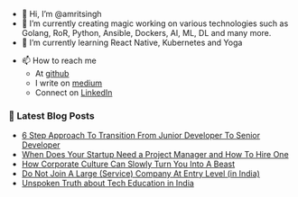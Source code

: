 - 👋 Hi, I’m @amritsingh
- 👀 I’m currently creating magic working on various technologies such as Golang, RoR, Python, Ansible, Dockers, AI, ML, DL and many more.
- 🌱 I’m currently learning React Native, Kubernetes and Yoga
<!---
- 💞️ I’m looking to collaborate on ...
--->
- 📫 How to reach me 
     - At [github](https://github.com/amritsingh/)
     - I write on [medium](https://singhamrit.medium.com/)
     - Connect on [LinkedIn](https://www.linkedin.com/in/amrits/)

<!---
amritsingh/amritsingh is a ✨ special ✨ repository because its `README.md` (this file) appears on your GitHub profile.
You can click the Preview link to take a look at your changes.
--->

### 📕 Latest Blog Posts

<!-- BLOG-POST-LIST:START -->
- [6 Step Approach To Transition From Junior Developer To Senior Developer](https://levelup.gitconnected.com/6-step-approach-to-transition-from-junior-developer-to-senior-developer-59550129179f?source=rss-30594823f191------2)
- [When Does Your Startup Need a Project Manager and How To Hire One](https://levelup.gitconnected.com/when-does-your-startup-need-a-project-manager-and-how-to-hire-one-44a72c8b77f7?source=rss-30594823f191------2)
- [How Corporate Culture Can Slowly Turn You Into A Beast](https://levelup.gitconnected.com/how-corporate-culture-can-slowly-turn-you-into-a-beast-77ac6c918ddf?source=rss-30594823f191------2)
- [Do Not Join A Large (Service) Company At Entry Level (in India)](https://medium.com/geekculture/do-not-join-a-large-service-company-at-entry-level-in-india-b1724758ebf9?source=rss-30594823f191------2)
- [Unspoken Truth about Tech Education in India](https://levelup.gitconnected.com/unspoken-truth-about-tech-education-in-india-ac9718f9e921?source=rss-30594823f191------2)
<!-- BLOG-POST-LIST:END -->

<!---
[twitter]: https://twitter.com/_amrit_
[medium]: https://singhamrit.medium.com/
[linkedin]: https://linkedin.com/in/amrits
--->

